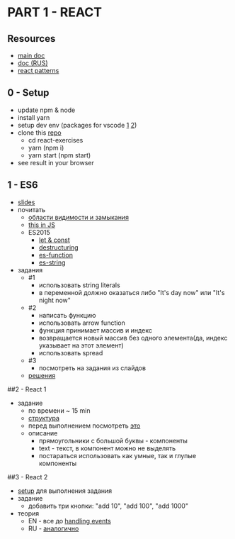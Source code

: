 # PART 1 - REACT

## Resources

+ [main doc](https://facebook.github.io/react/)
+ [doc (RUS)](https://abraxabra.ru/react.js/bystryy-start/vnedrenie-jsx/)
+ [react patterns](https://vasanthk.gitbooks.io/react-bits/)

## 0 - Setup

+ update npm & node
+ install yarn
+ setup dev env (packages for vscode [1](https://gyazo.com/37b32b82f038cc875c4c06c8716ca5f6) [2](https://gyazo.com/cf6e50f2c7e03b7904761d57cccbedf3))
+ clone this [repo](https://github.com/yanisurbis/react-exercises)
  + cd react-exercises
  + yarn (npm i)
  + yarn start (npm start)
+ see result in your browser

## 1 - ES6
+ [slides](http://slides.com/yanisurbis/deck-1)
+ почитать
  + [области видимости и замыкания](https://learn.javascript.ru/functions-closures)
  + [this in JS](https://learn.javascript.ru/objects-more)
  + ES2015
    + [let & const](https://learn.javascript.ru/let-const)
    + [destructuring](https://learn.javascript.ru/destructuring)
    + [es-function](https://learn.javascript.ru/es-function)
    + [es-string](https://learn.javascript.ru/es-string)
+ задания
  + #1
    + использовать string literals
    + в переменной должно оказаться либо "It's day now" или "It's night now"
  + #2
    + написать функцию
    + использовать arrow function
    + функция принимает массив и индекс
    + возвращается новый массив без одного элемента(да, индекс указывает на этот элемент)
    + использовать spread
  + #3
    + посмотреть на задания из слайдов
  + [решения](https://gist.github.com/yanisurbis/bb0fbf6b4fc70ab3426da3d40f71eb97)

##2 - React 1
  + задание
    + по времени ~ 15 min
    + [структура](http://i.imgur.com/pkdI3zw.png)
    + перед выполнением посмотреть [это](http://slides.com/yanisurbis/react-i#/5/2)
    + описание
      + прямоугольники с большой буквы - компоненты
      + text - текст, в компонент можно не выделять
      + постараться использовать как умные, так и глупые компоненты

##3 - React 2
  + [setup](https://codesandbox.io/s/vgxKB6g2n) для выполнения задания
  + задание
    + добавить три кнопки: "add 10", "add 100", "add 1000"
  + теория
    + EN - все до [handling events](https://facebook.github.io/react/docs/handling-events.html)
    + RU - [аналогично](https://habrahabr.ru/post/315466/)



